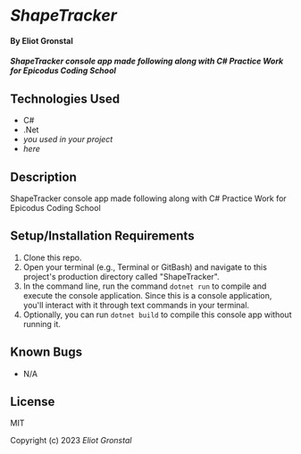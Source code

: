# _ShapeTracker_

#### By Eliot Gronstal

#### _ShapeTracker console app made following along with C# Practice Work for Epicodus Coding School_

## Technologies Used

* C#
* .Net
* _you used in your project_
* _here_

## Description

ShapeTracker console app made following along with C# Practice Work for Epicodus Coding School

## Setup/Installation Requirements

1. Clone this repo.
2. Open your terminal (e.g., Terminal or GitBash) and navigate to this project's production directory called "ShapeTracker".
3. In the command line, run the command ``dotnet run`` to compile and execute the console application. Since this is a console application, you'll interact with it through text commands in your terminal.
4. Optionally, you can run ``dotnet build`` to compile this console app without running it.

## Known Bugs

* N/A

## License

MIT

Copyright (c) 2023 _Eliot Gronstal_
